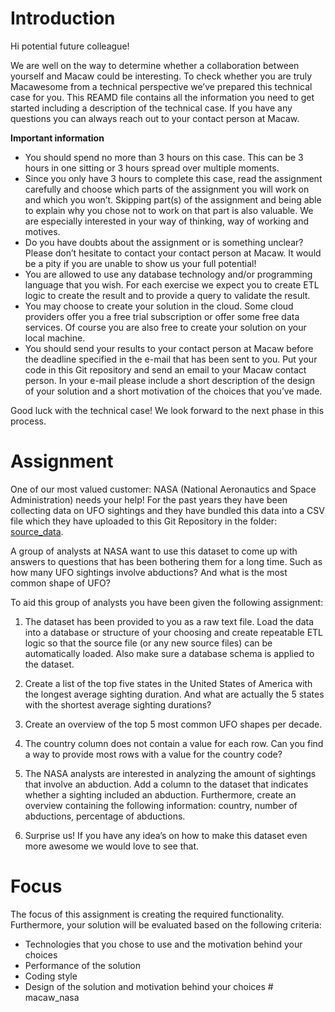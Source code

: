 # Introduction

Hi potential future colleague!

We are well on the way to determine whether a collaboration between yourself and Macaw could be interesting. To check whether you are truly Macawesome from a technical perspective we’ve prepared this technical case for you. This REAMD file contains all the information you need to get started including a description of the technical case. If you have any questions you can always reach out to your contact person at Macaw. 

**Important information**
- You should spend no more than 3 hours on this case. This can be 3 hours in one sitting or 3 hours spread over multiple moments.
- Since you only have 3 hours to complete this case, read the assignment carefully and choose which parts of the assignment you will work on and which you won’t. Skipping part(s) of the assignment and being able to explain why you chose not to work on that part is also valuable. We are especially interested in your way of thinking, way of working and motives.  
- Do you have doubts about the assignment or is something unclear? Please don’t hesitate to contact your contact person at Macaw. It would be a pity if you are unable to show us your full potential!
- You are allowed to use any database technology and/or programming language that you wish. For each exercise we expect you to create ETL logic to create the result and to provide a query to validate the result. 
- You may choose to create your solution in the cloud. Some cloud providers offer you a free trial subscription or offer some free data services. Of course you are also free to create your solution on your local machine.
- You should send your results to your contact person at Macaw before the deadline specified in the e-mail that has been sent to you. Put your code in this Git repository and send an email to your Macaw contact person. In your e-mail please include a short description of the design of your solution and a short motivation of the choices that you’ve made.

Good luck with the technical case! We look forward to the next phase in this process.  


# Assignment

One of our most valued customer: NASA (National Aeronautics and Space Administration) needs your help! For the past years they have been collecting data on UFO sightings and they have bundled this data into a CSV file which they have uploaded to this Git Repository in the folder: [source_data](/source_data).

A group of analysts at NASA want to use this dataset to come up with answers to questions that has been bothering them for a long time. Such as how many UFO sightings involve abductions? And what is the most common shape of UFO?

To aid this group of analysts you have been given the following assignment:

1.	The dataset has been provided to you as a raw text file. Load the data into a database or structure of your choosing and create repeatable ETL logic so that the source file (or any new source files) can be automatically loaded. Also make sure a database schema is applied to the dataset.

2.	Create a list of the top five states in the United States of America with the longest average sighting duration. And what are actually the 5 states with the shortest average sighting durations?

3.  Create an overview of the top 5 most common UFO shapes per decade.

4.	The country column does not contain a value for each row. Can you find a way to provide most rows with a value for the country code?

5.	The NASA analysts are interested in analyzing the amount of sightings that involve an abduction.  Add a column to the dataset that indicates whether a sighting included an abduction. Furthermore, create an overview containing the following information: country, number of abductions, percentage of abductions.

6.	Surprise us! If you have any idea’s on how to make this dataset even more awesome we would love to see that. 


# Focus

The focus of this assignment is creating the required functionality. Furthermore, your solution will be evaluated based on the following criteria:

- Technologies that you chose to use and the motivation behind your choices
- Performance of the solution
- Coding style
- Design of the solution and motivation behind your choices
#   m a c a w _ n a s a  
 
